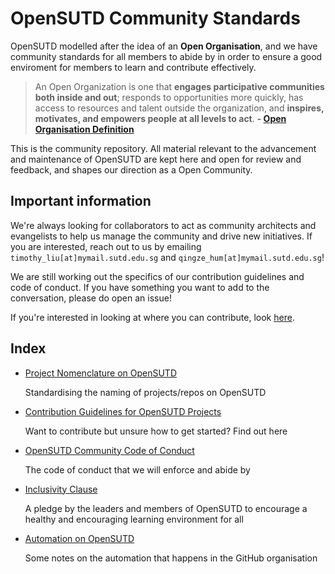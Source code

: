 # OpenSUTD Community Standards

OpenSUTD modelled after the idea of an **Open Organisation**, and we have community standards for all members to abide by in order to ensure a good enviroment for members to learn and contribute effectively.

> An Open Organization is one that **engages participative communities both inside and out**; responds to opportunities more quickly, has access to resources and talent outside the organization, and **inspires, motivates, and empowers people at all levels to act**. **- [Open Organisation Definition](https://opensource.com/open-organization/resources/open-org-definition)**

This is the community repository. All material relevant to the advancement and maintenance of OpenSUTD are kept here and open for review and feedback, and shapes our direction as a Open Community.

## Important information

We're always looking for collaborators to act as community architects and evangelists to help us manage the community and drive new initiatives. If you are interested, reach out to us by emailing `timothy_liu[at]mymail.sutd.edu.sg` and `qingze_hum[at]mymail.sutd.edu.sg`!

We are still working out the specifics of our contribution guidelines and code of conduct. If you have something you want to add to the conversation, please do open an issue!

If you're interested in looking at where you can contribute, look [here](https://github.com/search?q=org%3AOpenSUTD+label%3A%22help+wanted%22+is%3Aissue+is%3Aopen&unscoped_q=label%3A%22help+wanted%22+is%3Aissue+is%3Aopen).

## Index

* [Project Nomenclature on OpenSUTD](PROJECT_NOMENCLATURE.md)
  
  Standardising the naming of projects/repos on OpenSUTD
  
* [Contribution Guidelines for OpenSUTD Projects](CONTRIBUTING.md)
  
  Want to contribute but unsure how to get started? Find out here
  
* [OpenSUTD Community Code of Conduct](CODE_OF_CONDUCT.md)
  
  The code of conduct that we will enforce and abide by
  
* [Inclusivity Clause](INCLUSIVITY.md)
  
  A pledge by the leaders and members of OpenSUTD to encourage a healthy and encouraging learning environment for all
  
* [Automation on OpenSUTD](AUTOMATION.md)
  
  Some notes on the automation that happens in the GitHub organisation

